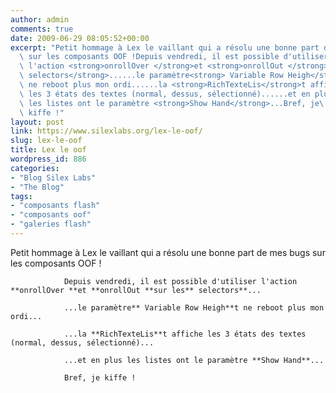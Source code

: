 ```yaml
---
author: admin
comments: true
date: 2009-06-29 08:05:52+00:00
excerpt: "Petit hommage à Lex le vaillant qui a résolu une bonne part de mes bugs\
  \ sur les composants OOF !Depuis vendredi, il est possible d'utiliser\
  \ l'action <strong>onrollOver </strong>et <strong>onrollOut </strong>sur les<strong>\
  \ selectors</strong>......le paramètre<strong> Variable Row Heigh</strong>t\
  \ ne reboot plus mon ordi......la <strong>RichTexteLis</strong>t affiche\
  \ les 3 états des textes (normal, dessus, sélectionné)......et en plus\
  \ les listes ont le paramètre <strong>Show Hand</strong>...Bref, je\
  \ kiffe !"
layout: post
link: https://www.silexlabs.org/lex-le-oof/
slug: lex-le-oof
title: Lex le oof
wordpress_id: 886
categories:
- "Blog Silex Labs"
- "The Blog"
tags:
- "composants flash"
- "composants oof"
- "galeries flash"
---
```


Petit hommage à Lex le vaillant qui a résolu une bonne part de mes bugs sur les composants OOF !

				Depuis vendredi, il est possible d'utiliser l'action **onrollOver **et **onrollOut **sur les** selectors**...

				...le paramètre** Variable Row Heigh**t ne reboot plus mon ordi...

				...la **RichTexteLis**t affiche les 3 états des textes (normal, dessus, sélectionné)...

				...et en plus les listes ont le paramètre **Show Hand**...

				Bref, je kiffe !
